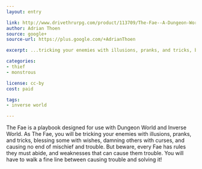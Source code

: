 ```yaml
---
layout: entry

link: http://www.drivethrurpg.com/product/113709/The-Fae--A-Dungeon-World-Playbook
author: Adrian Thoen
source: google+
source-url: https://plus.google.com/+AdrianThoen

excerpt: ...tricking your enemies with illusions, pranks, and tricks, blessing some with wishes, damning others with curses, and causing no end of mischief and trouble.

categories:
- thief
- monstrous

license: cc-by
cost: paid

tags:
- inverse world

---
```


The Fae is a playbook designed for use with Dungeon World and Inverse World. As The Fae, you will be tricking your enemies with illusions, pranks, and tricks, blessing some with wishes, damning others with curses, and causing no end of mischief and trouble. But beware, every Fae has rules they must abide, and weaknesses that can cause them trouble. You will have to walk a fine line between causing trouble and solving it!
